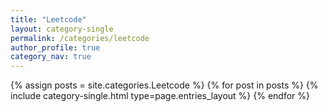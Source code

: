 ```yaml
---
title: "Leetcode"
layout: category-single
permalink: /categories/leetcode
author_profile: true
category_nav: true
---
```

{% assign posts = site.categories.Leetcode %}
{% for post in posts %} {% include category-single.html type=page.entries_layout %} {% endfor %}